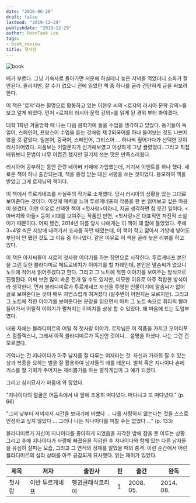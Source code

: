 ```yaml
---
date: "2016-06-28"
draft: false
lastmod: "2019-12-29"
publishdate: "2019-12-29"
author: HoonTaek Lee
tags:
- book_review
title: 첫사랑
---
```


![book](http://image.yes24.com/momo/TopCate579/MidCate003/48089425.jpg)

배가 부르다. 그냥 기숙사로 돌아가면 서운해 하실테니 늦은 저녁을 먹었더니 소화가 잘 안된다. 졸리지만, 잘 수가 없으니 전에 읽었던 책 중 하나를 골라 간단하게 글을 써보려한다.

이 책은 '로쟈'라는 필명으로 활동하고 있는 이현우 씨의 <로쟈의 러시아 문학 강의>를 보고 알게 되었다. 먼저 <로쟈의 러시아 문학 강의>를 읽게 된 경위 부터 봐야겠다.

대학 1학년 겨울방학 때 나는 다음 봄학기에 들을 수업을 생각하고 있었다. 동기들이 독일어, 스페인어, 프랑스어 수업을 듣는 것처럼 제 2외국어를 하나 들어보는 것도 나쁘지 않을 것 같았다. 일본어, 중국어, 스페인어, 그리스어 ... 하나씩 짚어가다가 선택한 것이 러시아어였다. 처음보는 키릴문자가 신기해보였고 이상하게 그냥 끌렸었다. 그리고 직접 배워보니 문법이 너무 어렵긴 했지만 필기체 쓰는 맛은 만족스러웠다.

러시아어 공부하는 동안 관련 네이버 카페에 가입했는데, 거기서 이벤트를 하나 했다. 새로운 책이 하나 출간되는데, 책을 증정 받는 대신 서평을 쓰는 것이었다. 응모하여 책을 받았고 그게 로쟈님의 책이다.

이 책에서 투르게네프를 사실주의 작가로 소개했다. 당시 러시아의 상황을 있는 그대로 보여준다는 것이다. 이것에 매력을 느껴 투르게네프의 작품을 한 번 읽어보고 싶은 마음이 생겼다. 이런 이유로 선택한 책이 <첫사랑>이라니, 지금 생각하면 참 웃긴 일이다. <아버지와 아들> 등이 시대를 보여주는 작품인 반면, <첫사랑>은 대표적인 자전적 소설이기 때문이다. 어찌 됐건, 2014년 여름 당시 나에게는 이 책이 꽤 맘에 들었었다. 주에 3~4일 씩은 지방에 내려가서 조사를 하던 때였는데, 이 책이 작고 얇아서 가방에 넣어도 부담이 안 됐던 것도 그 이유 중 하나였다. 같은 이유로 이 책을 골라 늦은 리뷰를 하고 있다.

이 책은 아저씨들이 서로의 첫사랑 이야기를 하는 장면으로 시작한다. 투르게네프 본인을 그린 듯한 블라디미르 페트로비치가 이야기를 할 차례인데, 본인은 말솜씨가 없으니 노트에 적어서 읽어주겠다고 한다. 그리고 그 노트에 적힌 이야기를 보여주는 방식으로 진행된다. 어찌 보면 많이 봐온 전개 일 수도 있지만, 미묘한 이유로 아주 적합한 방식이라 생각한다. 먼저 블라디미르가 투르게네프 자신을 투영한 인물이기에 말솜씨가 없어 글로 보여준다는 것이 매우 자연스럽게 여겨졌다 (말주변이 어떤지는 모르지만). 그리고 그 노트에 적힌 이야기를 보여준다는 문장을 읽으면서 마치 그 노트 속으로 휘리릭 빨려들어가서 어릴적 이야기가 펼쳐지는 이미지를 상상 할 수 있었다. 꽤 마음에 드는 도입부였다.

내용 자체는 블라디미르의 어릴 적 첫사랑 이야기. 로쟈님은 이 작품을 가지고 오이디푸스 컴플렉스니, 그래서 아직 블라디미르가 독신인 것이니... 설명을 하셨다. 나는 그런 건 모르겠다.

기억나는 건 지나이다가 아주 남자를 잘 다루는 여자라는 것. 자신과 가까워 질 수 있는 상과 복종을 요하는 벌을 잘 활용하여 남자들의 애를 태운다. 벌칙 혹은 지나이다 손에 키스를 할 기회가 주어지는 제비뽑기를 하는 벌칙게임이 그 예가 되겠다.

그리고 심리묘사가 마음에 와 닿았다.

"지나이다의 얼굴은 어둠속에서 내 앞에 조용히 떠다녔다. 떠다니고 또 떠다녔다." (p. 66)

"그저 낮부터 저녁까지 시간을 보내기에 바빴다 ... 나를 사랑하지 않는다는 것을 스스로 인정하고 싶지 않았다 ... 그러나 나는 지나이다를 피할 수는 없었다 ..." (p. 133)

블라디미르가 자신이 지나이다를 좋아하게 되었음을 자각한 밤에 잠을 못 이루는 상황. 그리고 후에 지나이다가 사랑에 빠졌음을 직감한 후 지나이다와 함께 있는 다른 남자들을 유심히 살피는 모습, 그리고 그 연적의 정체를 알았을 때의 충격. 이런 순간에서 어린 블라디미르의 심리 상태를 아주 공감되게 묘사했다. 읽는 재미가 있었다.

|제목|저자|출판사|판|출간|완독|
|------|---|---|---|---|---|
|첫사랑|이반 투르게네프|펭귄클래식코리아|1|2008. 05.|2014. 08.|

